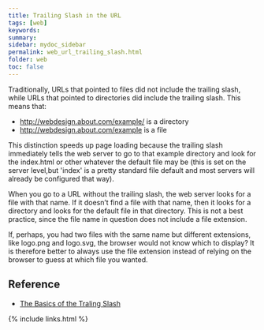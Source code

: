 ```yaml
---
title: Trailing Slash in the URL
tags: [web]
keywords:
summary:
sidebar: mydoc_sidebar
permalink: web_url_trailing_slash.html
folder: web
toc: false
---
```


Traditionally, URLs that pointed to files did not include the trailing slash, while URLs that pointed to directories did include the trailing slash. This means that:

* http://webdesign.about.com/example/ is a directory
* http://webdesign.about.com/example is a file

This distinction speeds up page loading because the trailing slash immediately tells the web server to go to that example directory and look for the index.html or other whatever the default file may be (this is set on the server level,but 'index' is a pretty standard file default and most servers will already be configured that way).

When you go to a URL without the trailing slash, the web server looks for a file with that name. If it doesn’t find a file with that name, then it looks for a directory and looks for the default file in that directory. This is not a best practice, since the file name in question does not include a file extension.


If, perhaps, you had two files with the same name but different extensions, like logo.png and logo.svg, the browser would not know which to display? It is therefore better to always use the file extension instead of relying on the browser to guess at which file you wanted.

## Reference

* [The Basics of the Traling Slash](https://www.thoughtco.com/urls-ending-with-slash-3466509)

{% include links.html %}